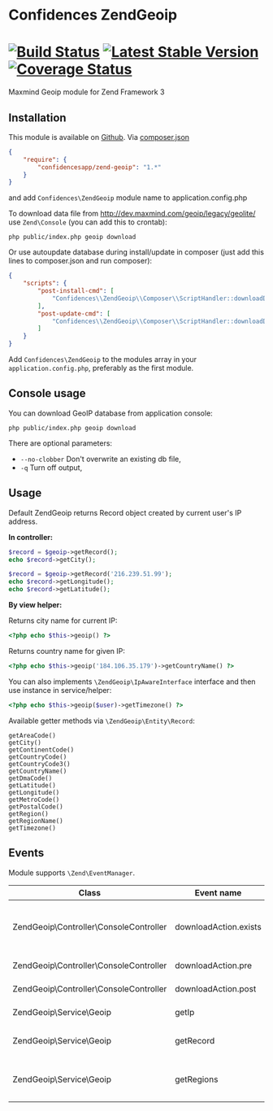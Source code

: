 # Confidences ZendGeoip 

[![Build Status](https://travis-ci.org/ConfidencesApp/zend-geoip.svg?branch=master)](https://travis-ci.org/ConfidencesApp/zend-geoip) 
[![Latest Stable Version](https://poser.pugx.org/ConfidencesApp/zend-geoip/v/stable)](https://packagist.org/packages/ConfidencesApp/zend-geoip)
[![Coverage Status](https://coveralls.io/repos/github/ConfidencesApp/zend-geoip/badge.svg?branch=master)](https://coveralls.io/github/ConfidencesApp/zend-geoip?branch=master)
===========

Maxmind Geoip module for Zend Framework 3

Installation
---------------
This module is available on [Github](https://github.com/ConfidencesApp/zend-geoip).
Via [composer.json](https://getcomposer.org/)
```json
{
    "require": {
        "confidencesapp/zend-geoip": "1.*"
    }
}
```

and add `Confidences\ZendGeoip` module name to application.config.php

To download data file from http://dev.maxmind.com/geoip/legacy/geolite/ use `Zend\Console` (you can add this to crontab):
```
php public/index.php geoip download
```
Or use autoupdate database during install/update in composer (just add this lines to composer.json and run composer):
```json
{
    "scripts": {
        "post-install-cmd": [
            "Confidences\\ZendGeoip\\Composer\\ScriptHandler::downloadData"
        ],
        "post-update-cmd": [
            "Confidences\\ZendGeoip\\Composer\\ScriptHandler::downloadData"
        ]
    }
}
```
Add `Confidences\ZendGeoip` to the modules array in your `application.config.php`, preferably as the first module. 

Console usage
-------------
You can download GeoIP database from application console:
```
php public/index.php geoip download
```
There are optional parameters:
* `--no-clobber` Don't overwrite an existing db file,
* `-q` Turn off output,


Usage
-----
Default ZendGeoip returns Record object created by current user's IP address.

**In controller:**

```php
$record = $geoip->getRecord();
echo $record->getCity();
```

```php
$record = $geoip->getRecord('216.239.51.99');
echo $record->getLongitude();
echo $record->getLatitude();
```

**By view helper:**

Returns city name for current IP:
```php
<?php echo $this->geoip() ?>
```
Returns country name for given IP:
```php
<?php echo $this->geoip('184.106.35.179')->getCountryName() ?>
```

You can also implements `\ZendGeoip\IpAwareInterface` interface and then use instance in service/helper:
```php
<?php echo $this->geoip($user)->getTimezone() ?>
```

Available getter methods via `\ZendGeoip\Entity\Record`:
```
getAreaCode()
getCity()
getContinentCode()
getCountryCode()
getCountryCode3()
getCountryName()
getDmaCode()
getLatitude()
getLongitude()
getMetroCode()
getPostalCode()
getRegion()
getRegionName()
getTimezone()
```

Events
------

Module supports `\Zend\EventManager`.

Class | Event name | Description | Params
--- | --- | --- | ---
ZendGeoip\Controller\ConsoleController | downloadAction.exists | If no-clobber is enabled and file exists | path (to dat file)
ZendGeoip\Controller\ConsoleController | downloadAction.pre | Before unzip file | path (to dat file), response (gziped response object)
ZendGeoip\Controller\ConsoleController | downloadAction.post | After unzip file | path (to dat file)
ZendGeoip\Service\Geoip | getIp | After read IP | ip (ip address)
ZendGeoip\Service\Geoip | getRecord | After created record | record (instance of ZendGeoip\Entity\RecordInterface)
ZendGeoip\Service\Geoip | getRegions | After first loading regions names | regions
